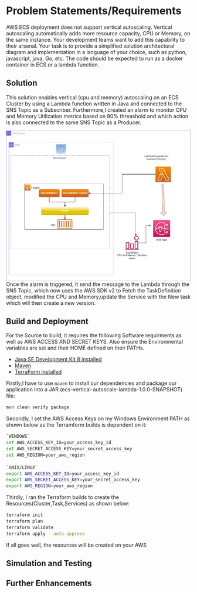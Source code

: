 
# Problem Statements/Requirements
AWS ECS deployment does not support vertical autoscaling.  Vertical autoscaling automatically adds more resource capacity, CPU or Memory, on the same instance.  Your development teams want to add this capability to their arsenal.  Your task is to provide a simplified solution architectural diagram and implementation in a language of your choice, such as python, javascript, java, Go, etc.  The code should be expected to run as a docker container in ECS or a lambda function.

## Solution

This solution enables vertical (cpu and memory) autoscaling on an ECS Cluster  by using a Lambda function written in Java and connected to the SNS Topic as a Subscriber.
Furthermore,I created  an alarm to monitor CPU and Memory Utilization metrics based on 80% threashold and which action is also connected to the same SNS Topic as a Producer.

<img src="resources/solution.jpg"
     alt="Solution Architecture"
     style="float: left; margin-right: 10px;" />

Once the alarm is triggered, it send the message to the Lambda through the SNS Topic, which now uses the AWS SDK v2 to Fetch the TaskDefinition object, modified the CPU and Memory,update the Service with the New task which will then create a new version.


## Build and Deployment

For the Source to build, it requires the following Software requirments as well as AWS ACCESS AND SECRET KEYS. Also ensure the Environmental variables are set and their HOME defined on their PATHs.

* [Java SE Development Kit 8 installed](http://www.oracle.com/technetwork/java/javase/downloads/jdk8-downloads-2133151.html)
* [Maven](https://maven.apache.org/install.html)
* [TerraForm installed](https://developer.hashicorp.com/terraform/downloads?product_intent=terraform)


Firstly,I have to use `maven` to install our dependencies and package our application into a JAR (ecs-vertical-autoscale-lambda-1.0.0-SNAPSHOT) file:
```bash
mvn clean verify package
```

Secondly, I set the AWS Access Keys on my Windows Environment PATH as shown below as the Terramform builds is dependent on it:
```bash
`WINDOWS` 
set AWS_ACCESS_KEY_ID=your_access_key_id
set AWS_SECRET_ACCESS_KEY=your_secret_access_key
set AWS_REGION=your_aws_region

`UNIX/LINUX` 
export AWS_ACCESS_KEY_ID=your_access_key_id
export AWS_SECRET_ACCESS_KEY=your_secret_access_key
export AWS_REGION=your_aws_region
```

Thirdly, I ran the Terraform builds to create the Resources(Cluster,Task,Services) as shown below:
```bash
terraform init
terraform plan
terraform validate
terraform apply --auto-approve
```
If all goes well, the resources will be created on your AWS

## Simulation and Testing

## Further Enhancements


